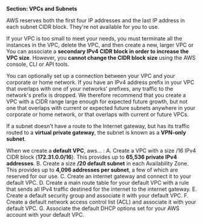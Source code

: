**Section: VPCs and Subnets**

AWS reserves both the first four IP addresses and the last IP address in each subnet CIDR block. They're not available for you to use.

If your VPC is too small to meet your needs, you must terminate all the instances in the VPC, delete the VPC, and then create a new, larger VPC or You can associate a **secondary IPv4 CIDR block in order to increase the VPC size**. However, you **cannot change the CIDR block size** using the AWS console, CLI or API tools.

You can optionally set up a connection between your VPC and your corporate or home network. If you have an IPv4 address prefix in your VPC that overlaps with one of your networks' prefixes, any traffic to the network's prefix is dropped. We therefore recommend that you create a VPC with a CIDR range large enough for expected future growth, but not one that overlaps with current or expected future subnets anywhere in your corporate or home network, or that overlaps with current or future VPCs.

If a subnet doesn't have a route to the Internet gateway, but has its traffic routed to a **virtual private gateway**, the subnet is known as a **VPN-only subnet**.

When we create a **default VPC**, aws... :
A. Create a VPC with a size /16 IPv4 CIDR block (**172.31.0.0/16**). This provides up to **65,536 private IPv4 addresses**.
B. Create a size **/20 default subnet** in each Availability Zone. This provides up to **4,096 addresses per subnet**, a few of which are reserved for our use.
C. Create an internet gateway and connect it to your default VPC.
D. Create a main route table for your default VPC with a rule that sends all IPv4 traffic destined for the internet to the internet gateway.
E. Create a default security group and associate it with your default VPC.
F. Create a default network access control list (ACL) and associate it with your default VPC.
G. Associate the default DHCP options set for your AWS account with your default VPC.

